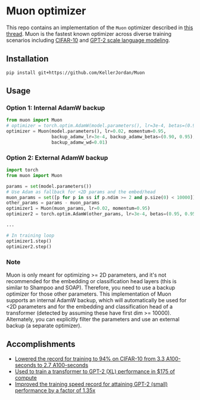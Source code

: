 # Muon optimizer

This repo contains an implementation of the `Muon` optimizer described in [this thread](https://x.com/kellerjordan0/status/1842300916864844014).
Muon is the fastest known optimizer across diverse training scenarios including [CIFAR-10](https://github.com/KellerJordan/cifar10-airbench)
and [GPT-2 scale language modeling](https://github.com/KellerJordan/modded-nanogpt).

## Installation

```
pip install git+https://github.com/KellerJordan/Muon
```

## Usage

### Option 1: Internal AdamW backup

```python
from muon import Muon
# optimizer = torch.optim.AdamW(model.parameters(), lr=3e-4, betas=(0.90, 0.95), weight_decay=0.01)
optimizer = Muon(model.parameters(), lr=0.02, momentum=0.95,
                 backup_adamw_lr=3e-4, backup_adamw_betas=(0.90, 0.95),
                 backup_adamw_wd=0.01)
```

### Option 2: External AdamW backup

```python
import torch
from muon import Muon

params = set(model.parameters())
# Use Adam as fallback for <2D params and the embed/head
muon_params = set([p for p in ss if p.ndim >= 2 and p.size(0) < 10000])
other_params = params - muon_params
optimizer1 = Muon(muon_params, lr=0.02, momentum=0.95)
optimizer2 = torch.optim.AdamW(other_params, lr=3e-4, betas=(0.95, 0.95))

...

# In training loop
optimizer1.step()
optimizer2.step()
```

### Note
Muon is only meant for optimizing >= 2D parameters, and it's not recommended for the embedding or classification head layers (this is similar to Shampoo and SOAP).
Therefore, you need to use a backup optimizer for those other parameters. This implementation of Muon supports an internal AdamW backup, which will automatically
be used for <2D parameters and for the embedding and classification head of a transformer (detected by assuming these have first dim >= 10000).
Alternately, you can explicitly filter the parameters and use an external backup (a separate optimizer).


## Accomplishments

* [Lowered the record for training to 94% on CIFAR-10 from 3.3 A100-seconds to 2.7 A100-seconds](https://github.com/KellerJordan/cifar10-airbench)
* [Used to train a transformer to GPT-2 (XL) performance in $175 of compute](https://x.com/kellerjordan0/status/1850995958697308307)
* [Improved the training speed record for attaining GPT-2 (small) performance by a factor of 1.35x](https://x.com/kellerjordan0/status/1842300916864844014)

